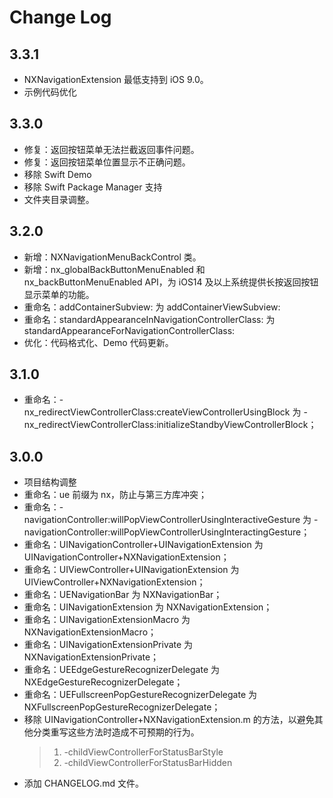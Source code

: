 # Change Log

## 3.3.1
- NXNavigationExtension 最低支持到 iOS 9.0。
- 示例代码优化

## 3.3.0
- 修复：返回按钮菜单无法拦截返回事件问题。
- 修复：返回按钮菜单位置显示不正确问题。
- 移除 Swift Demo
- 移除 Swift Package Manager 支持
- 文件夹目录调整。

## 3.2.0

- 新增：NXNavigationMenuBackControl 类。
- 新增：nx_globalBackButtonMenuEnabled 和 nx_backButtonMenuEnabled API，为 iOS14 及以上系统提供长按返回按钮显示菜单的功能。
- 重命名：addContainerSubview: 为 addContainerViewSubview:
- 重命名：standardAppearanceInNavigationControllerClass: 为 standardAppearanceForNavigationControllerClass:
- 优化：代码格式化、Demo 代码更新。

## 3.1.0

- 重命名：-nx_redirectViewControllerClass:createViewControllerUsingBlock 为 -nx_redirectViewControllerClass:initializeStandbyViewControllerBlock；

## 3.0.0

- 项目结构调整
- 重命名：ue 前缀为 nx，防止与第三方库冲突；
- 重命名：-navigationController:willPopViewControllerUsingInteractiveGesture 为 -navigationController:willPopViewControllerUsingInteractingGesture；
- 重命名：UINavigationController+UINavigationExtension 为 UINavigationController+NXNavigationExtension；
- 重命名：UIViewController+UINavigationExtension 为 UIViewController+NXNavigationExtension；
- 重命名：UENavigationBar 为 NXNavigationBar；
- 重命名：UINavigationExtension 为 NXNavigationExtension；
- 重命名：UINavigationExtensionMacro 为 NXNavigationExtensionMacro；
- 重命名：UINavigationExtensionPrivate 为 NXNavigationExtensionPrivate；
- 重命名：UEEdgeGestureRecognizerDelegate 为 NXEdgeGestureRecognizerDelegate；
- 重命名：UEFullscreenPopGestureRecognizerDelegate 为 NXFullscreenPopGestureRecognizerDelegate；
- 移除 UINavigationController+NXNavigationExtension.m 的方法，以避免其他分类重写这些方法时造成不可预期的行为。
    > 1. -childViewControllerForStatusBarStyle
    > 2. -childViewControllerForStatusBarHidden
- 添加 CHANGELOG.md 文件。
